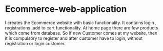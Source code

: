 # Ecommerce-web-application
I creates the Ecommerce website with basic functionality. It contains login , registrations ,add to cart functionality. At home page there are few products which   come from database. So if new Customer comes at my website, then it is compulsory to register and after customer have to login, without registration or login customer.
